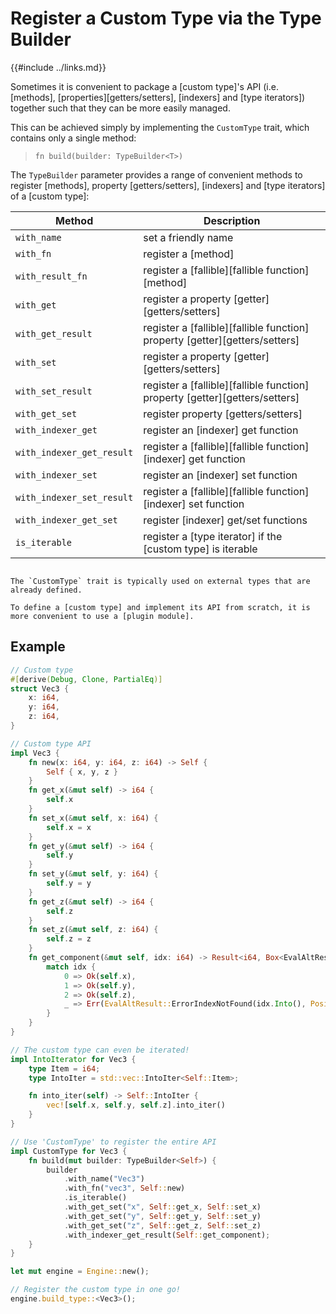 Register a Custom Type via the Type Builder
===========================================

{{#include ../links.md}}

Sometimes it is convenient to package a [custom type]'s API (i.e. [methods],
[properties][getters/setters], [indexers] and [type iterators]) together such that they can be more
easily managed.

This can be achieved simply by implementing the `CustomType` trait, which contains only a single method:

> `fn build(builder: TypeBuilder<T>)`

The `TypeBuilder` parameter provides a range of convenient methods to register [methods], property
[getters/setters], [indexers] and [type iterators] of a [custom type]:

| Method                    | Description                                                                 |
| ------------------------- | --------------------------------------------------------------------------- |
| `with_name`               | set a friendly name                                                         |
| `with_fn`                 | register a [method]                                                         |
| `with_result_fn`          | register a [fallible][fallible function] [method]                           |
| `with_get`                | register a property [getter][getters/setters]                               |
| `with_get_result`         | register a [fallible][fallible function] property [getter][getters/setters] |
| `with_set`                | register a property [getter][getters/setters]                               |
| `with_set_result`         | register a [fallible][fallible function] property [getter][getters/setters] |
| `with_get_set`            | register property [getters/setters]                                         |
| `with_indexer_get`        | register an [indexer] get function                                          |
| `with_indexer_get_result` | register a [fallible][fallible function] [indexer] get function             |
| `with_indexer_set`        | register an [indexer] set function                                          |
| `with_indexer_set_result` | register a [fallible][fallible function] [indexer] set function             |
| `with_indexer_get_set`    | register [indexer] get/set functions                                        |
| `is_iterable`             | register a [type iterator] if the [custom type] is iterable                 |

```admonish tip.small "Tip: Use plugin module if starting from scratch"

The `CustomType` trait is typically used on external types that are already defined.

To define a [custom type] and implement its API from scratch, it is more convenient to use a [plugin module].
```


Example
-------

```rust
// Custom type
#[derive(Debug, Clone, PartialEq)]
struct Vec3 {
    x: i64,
    y: i64,
    z: i64,
}

// Custom type API
impl Vec3 {
    fn new(x: i64, y: i64, z: i64) -> Self {
        Self { x, y, z }
    }
    fn get_x(&mut self) -> i64 {
        self.x
    }
    fn set_x(&mut self, x: i64) {
        self.x = x
    }
    fn get_y(&mut self) -> i64 {
        self.y
    }
    fn set_y(&mut self, y: i64) {
        self.y = y
    }
    fn get_z(&mut self) -> i64 {
        self.z
    }
    fn set_z(&mut self, z: i64) {
        self.z = z
    }
    fn get_component(&mut self, idx: i64) -> Result<i64, Box<EvalAltResult>> {
        match idx {
            0 => Ok(self.x),
            1 => Ok(self.y),
            2 => Ok(self.z),
            _ => Err(EvalAltResult::ErrorIndexNotFound(idx.Into(), Position::NONE).into()),
        }
    }
}

// The custom type can even be iterated!
impl IntoIterator for Vec3 {
    type Item = i64;
    type IntoIter = std::vec::IntoIter<Self::Item>;

    fn into_iter(self) -> Self::IntoIter {
        vec![self.x, self.y, self.z].into_iter()
    }
}

// Use 'CustomType' to register the entire API
impl CustomType for Vec3 {
    fn build(mut builder: TypeBuilder<Self>) {
        builder
            .with_name("Vec3")
            .with_fn("vec3", Self::new)
            .is_iterable()
            .with_get_set("x", Self::get_x, Self::set_x)
            .with_get_set("y", Self::get_y, Self::set_y)
            .with_get_set("z", Self::get_z, Self::set_z)
            .with_indexer_get_result(Self::get_component);
    }
}

let mut engine = Engine::new();

// Register the custom type in one go!
engine.build_type::<Vec3>();
```
